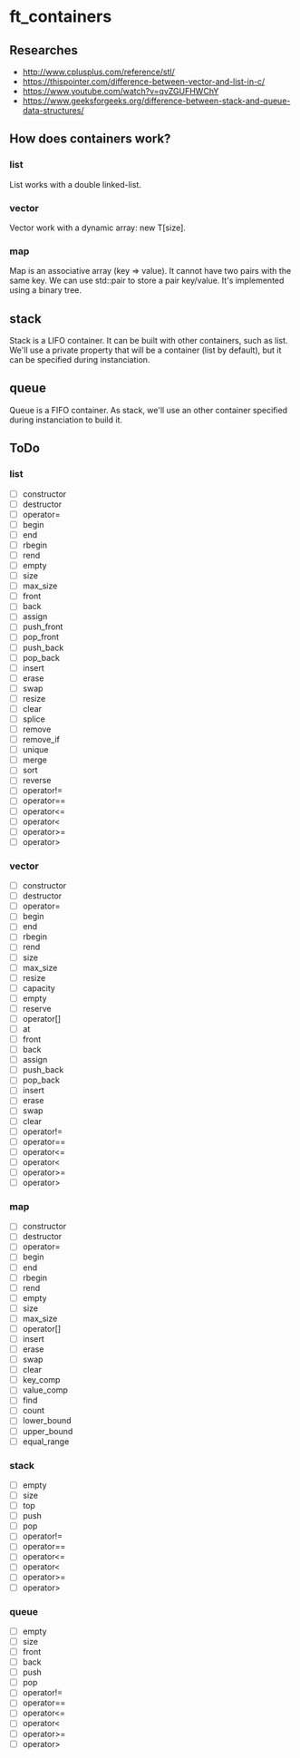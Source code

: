 # ft_containers

## Researches
- http://www.cplusplus.com/reference/stl/
- https://thispointer.com/difference-between-vector-and-list-in-c/
- https://www.youtube.com/watch?v=qvZGUFHWChY
- https://www.geeksforgeeks.org/difference-between-stack-and-queue-data-structures/

## How does containers work?
### list
List works with a double linked-list.
### vector
Vector work with a dynamic array: new T[size].
### map
Map is an associative array (key => value). It cannot have two pairs with the same key.
We can use std::pair to store a pair key/value.
It's implemented using a binary tree.
## stack
Stack is a LIFO container. It can be built with other containers, such as list.
We'll use a private property that will be a container (list by default), but it can be specified during instanciation.
## queue
Queue is a FIFO container. As stack, we'll use an other container specified during instanciation to build it.
## ToDo
### list
- [ ] constructor
- [ ] destructor
- [ ] operator=
- [ ] begin
- [ ] end
- [ ] rbegin
- [ ] rend
- [ ] empty
- [ ] size
- [ ] max_size
- [ ] front
- [ ] back
- [ ] assign
- [ ] push_front
- [ ] pop_front
- [ ] push_back
- [ ] pop_back
- [ ] insert
- [ ] erase
- [ ] swap
- [ ] resize
- [ ] clear
- [ ] splice
- [ ] remove
- [ ] remove_if
- [ ] unique
- [ ] merge
- [ ] sort
- [ ] reverse
- [ ] operator!=
- [ ] operator==
- [ ] operator<=
- [ ] operator<
- [ ] operator>=
- [ ] operator>
### vector
- [ ] constructor
- [ ] destructor
- [ ] operator=
- [ ] begin
- [ ] end
- [ ] rbegin
- [ ] rend
- [ ] size
- [ ] max_size
- [ ] resize
- [ ] capacity
- [ ] empty
- [ ] reserve
- [ ] operator[]
- [ ] at
- [ ] front
- [ ] back
- [ ] assign
- [ ] push_back
- [ ] pop_back
- [ ] insert
- [ ] erase
- [ ] swap
- [ ] clear
- [ ] operator!=
- [ ] operator==
- [ ] operator<=
- [ ] operator<
- [ ] operator>=
- [ ] operator>
### map
- [ ] constructor
- [ ] destructor
- [ ] operator=
- [ ] begin
- [ ] end
- [ ] rbegin
- [ ] rend
- [ ] empty
- [ ] size
- [ ] max_size
- [ ] operator[]
- [ ] insert
- [ ] erase
- [ ] swap
- [ ] clear
- [ ] key_comp
- [ ] value_comp
- [ ] find
- [ ] count
- [ ] lower_bound
- [ ] upper_bound
- [ ] equal_range
### stack
- [ ] empty
- [ ] size
- [ ] top
- [ ] push
- [ ] pop
- [ ] operator!=
- [ ] operator==
- [ ] operator<=
- [ ] operator<
- [ ] operator>=
- [ ] operator>
### queue
- [ ] empty
- [ ] size
- [ ] front
- [ ] back
- [ ] push
- [ ] pop
- [ ] operator!=
- [ ] operator==
- [ ] operator<=
- [ ] operator<
- [ ] operator>=
- [ ] operator>